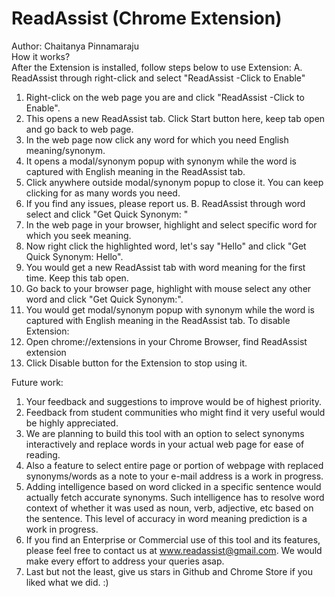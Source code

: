# ReadAssist (Chrome Extension)
Author: Chaitanya Pinnamaraju<br/>
How it works?<br/>
After the Extension is installed, follow steps below to use Extension:
A. ReadAssist through right-click and select "ReadAssist -Click to Enable"
1. Right-click on the web page you are and click "ReadAssist -Click to Enable".
2. This opens a new ReadAssist tab. Click Start button here, keep tab open and go back to web page.
3. In the web page now click any word for which you need English meaning/synonym.
4. It opens a modal/synonym popup with synonym while the word is captured with English meaning in the ReadAssist tab.
5. Click anywhere outside modal/synonym popup to close it. You can keep clicking for as many words you need.
6. If you find any issues, please report us.
B. ReadAssist through word select and click "Get Quick Synonym: "
1. In the web page in your browser, highlight and select specific word for which you seek meaning.
2. Now right click the highlighted word, let's say "Hello" and click "Get Quick Synonym: Hello".
3. You would get a new ReadAssist tab with word meaning for the first time. Keep this tab open.
4. Go back to your browser page, highlight with mouse select any other word and click "Get Quick Synonym:".
5. You would get modal/synonym popup with synonym while the word is captured with English meaning in the ReadAssist tab.
To disable Extension:
1. Open chrome://extensions in your Chrome Browser, find ReadAssist extension
2. Click Disable button for the Extension to stop using it. 

Future work:
1. Your feedback and suggestions to improve would be of highest priority.
2. Feedback from student communities who might find it very useful would be highly appreciated.
3. We are planning to build this tool with an option to select synonyms interactively and replace words 
in your actual web page for ease of reading.
4. Also a feature to select entire page or portion of webpage with replaced synonyms/words as a note to 
your e-mail address is a work in progress.
5. Adding intelligence based on word clicked in a specific sentence would actually fetch accurate synonyms. 
Such intelligence has to resolve word context of whether it was used as noun, verb, adjective, etc based on 
the sentence. This level of accuracy in word meaning prediction is a work in progress.
6. If you find an Enterprise or Commercial use of this tool and its features, please feel free to contact us 
at www.readassist@gmail.com. We would make every effort to address your queries asap.
7. Last but not the least, give us stars in Github and Chrome Store if you liked what we did. :)
